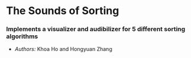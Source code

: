 # The Sounds of Sorting

### Implements a visualizer and audibilizer for 5 different sorting algorithms

* *Authors:* Khoa Ho and Hongyuan Zhang
